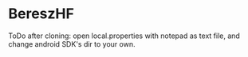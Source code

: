 # BereszHF
ToDo after cloning: open local.properties with notepad as text file, and change android SDK's dir to your own.